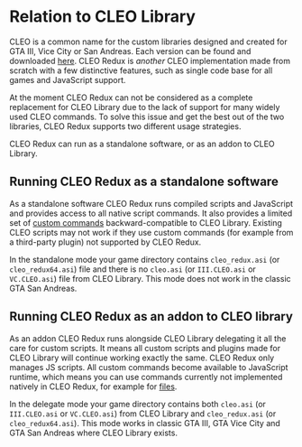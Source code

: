 # Relation to CLEO Library

CLEO is a common name for the custom libraries designed and created for GTA III, Vice City or San Andreas. Each version can be found and downloaded [here](https://cleo.li/download.html). CLEO Redux is _another_ CLEO implementation made from scratch with a few distinctive features, such as single code base for all games and JavaScript support.

At the moment CLEO Redux can not be considered as a complete replacement for CLEO Library due to the lack of support for many widely used CLEO commands. To solve this issue and get the best out of the two libraries, CLEO Redux supports two different usage strategies.

CLEO Redux can run as a standalone software, or as an addon to CLEO Library.

## Running CLEO Redux as a standalone software

As a standalone software CLEO Redux runs compiled scripts and JavaScript and provides access to all native script commands. It also provides a limited set of [custom commands](./custom-commands.md) backward-compatible to CLEO Library. Existing CLEO scripts may not work if they use custom commands (for example from a third-party plugin) not supported by CLEO Redux.

In the standalone mode your game directory contains `cleo_redux.asi` (or `cleo_redux64.asi`) file and there is no `cleo.asi` (or `III.CLEO.asi` or `VC.CLEO.asi`) file from CLEO Library. This mode does not work in the classic GTA San Andreas.

## Running CLEO Redux as an addon to CLEO library

As an addon CLEO Redux runs alongside CLEO Library delegating it all the care for custom scripts. It means all custom scripts and plugins made for CLEO Library will continue working exactly the same. CLEO Redux only manages JS scripts. All custom commands become available to JavaScript runtime, which means you can use commands currently not implemented natively in CLEO Redux, for example for [files](https://library.sannybuilder.com/#/gta3/classes/File).

In the delegate mode your game directory contains both `cleo.asi` (or `III.CLEO.asi` or `VC.CLEO.asi`) from CLEO Library and `cleo_redux.asi` (or `cleo_redux64.asi`). This mode works in classic GTA III, GTA Vice City and GTA San Andreas where CLEO Library exists.

